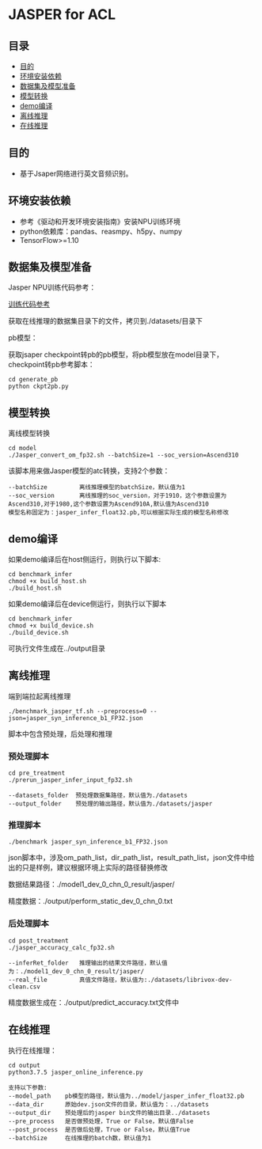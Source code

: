# JASPER for ACL

## 目录

- [目的](#目的)
- [环境安装依赖](#环境安装依赖)
- [数据集及模型准备](#数据集及模型准备)
- [模型转换](#模型转换)
- [demo编译](#demo编译)
- [离线推理](#离线推理)
- [在线推理](#)

   

## 目的

- 基于Jsaper网络进行英文音频识别。

## 环境安装依赖

- 参考《驱动和开发环境安装指南》安装NPU训练环境
- python依赖库：pandas、reasmpy、h5py、numpy
- TensorFlow>=1.10

## 数据集及模型准备

Jasper NPU训练代码参考：

[训练代码参考](https://github.com/Ascend/modelzoo/tree/master/built-in/TensorFlow/Research/audio/Jasper_for_TensorFlow)

获取在线推理的数据集目录下的文件，拷贝到./datasets/目录下

pb模型：

获取jsaper checkpoint转pb的pb模型，将pb模型放在model目录下，checkpoint转pb参考脚本：

```
cd generate_pb
python ckpt2pb.py
```



## 模型转换

离线模型转换

```
cd model
./Jasper_convert_om_fp32.sh --batchSize=1 --soc_version=Ascend310
```

该脚本用来做Jasper模型的atc转换，支持2个参数：

```
--batchSize			离线推理模型的batchSize，默认值为1
--soc_version		离线推理的soc_version，对于1910，这个参数设置为Ascend310,对于1980,这个参数设置为Ascend910A,默认值为Ascend310
模型名称固定为：jasper_infer_float32.pb,可以根据实际生成的模型名称修改
```



## demo编译

如果demo编译后在host侧运行，则执行以下脚本:

```
cd benchmark_infer
chmod +x build_host.sh
./build_host.sh
```

如果demo编译后在device侧运行，则执行以下脚本

```
cd benchmark_infer
chmod +x build_device.sh
./build_device.sh
```

可执行文件生成在../output目录

## 离线推理

端到端拉起离线推理

```
./benchmark_jasper_tf.sh --preprocess=0 --json=jasper_syn_inference_b1_FP32.json
```

脚本中包含预处理，后处理和推理

### 预处理脚本

```
cd pre_treatment
./prerun_jasper_infer_input_fp32.sh

--datasets_folder  预处理数据集路径，默认值为./datasets
--output_folder	   预处理的输出路径，默认值为./datasets/jasper
```

### 推理脚本

```
./benchmark jasper_syn_inference_b1_FP32.json
```

json脚本中，涉及om_path_list，dir_path_list，result_path_list，json文件中给出的只是样例，建议根据环境上实际的路径替换修改

数据结果路径：./model1_dev_0_chn_0_result/jasper/

精度数据：./output/perform_static_dev_0_chn_0.txt

### 后处理脚本

```
cd post_treatment
./jasper_accuracy_calc_fp32.sh

--inferRet_folder	推理输出的结果文件路径，默认值为：./model1_dev_0_chn_0_result/jasper/
--real_file			真值文件路径，默认值为:./datasets/librivox-dev-clean.csv
```

精度数据生成在：./output/predict_accuracy.txt文件中



## 在线推理

执行在线推理：

```
cd output
python3.7.5 jasper_online_inference.py

支持以下参数:
--model_path	pb模型的路径，默认值为../model/jasper_infer_float32.pb
--data_dir		原始dev.json文件的目录，默认值为：../datasets
--output_dir	预处理后的jasper	bin文件的输出目录../datasets
--pre_process  	是否做预处理，True or False，默认值False
--post_process  是否做后处理，True or False，默认值True
--batchSize		在线推理的batch数，默认值为1
```







